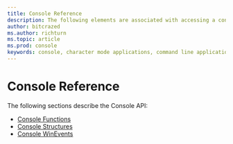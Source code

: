 ```yaml
---
title: Console Reference
description: The following elements are associated with accessing a console.
author: bitcrazed
ms.author: richturn
ms.topic: article
ms.prod: console
keywords: console, character mode applications, command line applications, terminal applications, console api
---
```

# Console Reference


The following sections describe the Console API:

-   [Console Functions](console-functions.md)
-   [Console Structures](console-structures.md)
-   [Console WinEvents](console-winevents.md)

 

 




